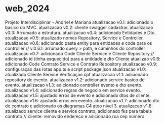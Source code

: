 # web_2024
Projeto Interdisciplinar - Andriel e Mariana
atualizacao v0.1: adicionado o basico do MVC.
atualizacao v0.2: cliente swagger cadastrar.
atualizacao v0.3: Arrumado a estrutura.
atualizacao v0.4: adicionado Entidades e Dto.
atualizacao v0.5: atualizado nomes Repository, Service e Controller.
atualizacao v0.6: adicionado pasta entity para entidades e code para os controller // v.0.6.1: arrumado query > path, e caminhos do controller
atualizacao v0.7: adicionado Code Cliente Service e Cliente Repository // adicionado id (tinha esquecido) para a entidade e dto Cliente 
atualizao v0.8: adicionado Code Contrato Service e Contrato Repository
atualizacao v0.9: configuraçao das rotas app.ts e script package.json
atualizacao v1.0: atualizado Cliente Service Verificaçao cpf
atualizacao v1.1: adicionado repository de evento.
atualizacao v1.2: adicionado service basico de evento.
atualizacao v1.3: adicionado controller evento e dto evento.
atualizacao v1.4: adicionado regras de negocio em service evento.
atualizacao v1.5: ajustado erros de evento e adicionado dtos de cliente.
atualizacao v1.6: ajustado erros em evento.
atualizacao v1.7: adicionado dto de contrato e adicionado os diagramas C4 ateo nivel 3.
atualizacao v1.8: atualizado service cliente e service contrato, adicionado fks para tabela contrato // cliente: removido endereco e adicionado rua cep numero